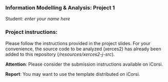 ### Information Modelling & Analysis: Project 1

Student: *enter your name here*

### Project instructions:
Please follow the instructions provided in the project slides.
For your convenience, the source code to be analyzed (xerces2)
 has already been added to this repository (*/resources/xerces2-j-src*).

**Attention**: Please consider the submission instructions available on iCorsi.

**Report**: You may want to use the template distributed on iCorsi.

